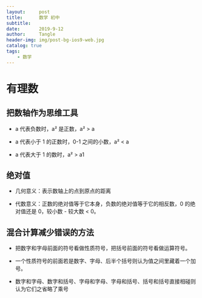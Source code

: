 ```yaml
---
layout:     post
title:      数学 初中
subtitle:   
date:       2019-9-12
author:     Tangle
header-img: img/post-bg-ios9-web.jpg
catalog: true
tags:
    - 数学
---
```


# 有理数

## 把数轴作为思维工具

- a 代表负数时，a² 是正数，a² > a

- a 代表小于 1 的正数时，0-1 之间的小数，a² < a

- a 代表大于 1 的数时，a²  > a1

## 绝对值

- 几何意义：表示数轴上的点到原点的距离

- 代数意义：正数的绝对值等于它本身，负数的绝对值等于它的相反数，0 的绝对值还是 0，较小数 - 较大数 < 0。

## 混合计算减少错误的方法

- 把数字和字母前面的符号看做性质符号，把括号前面的符号看做运算符号。

- 一个性质符号的前面若是数字、字母、后半个括号则认为值之间里藏着一个加号。

- 数字和字母、数字和括号、字母和字母、字母和括号、括号和括号直接相碰则认为它们之省略了乘号

